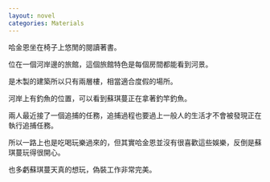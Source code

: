 ```yaml
---
layout: novel
categories: Materials
---
```


哈金恩坐在椅子上悠閒的閱讀著書。  

位在一個河岸邊的旅館，這個旅館特色是每個房間都能看到河景。  

是木製的建築所以只有兩層樓，相當適合度假的場所。  

河岸上有釣魚的位置，可以看到蘇琪蔓正在拿著釣竿釣魚。  

兩人最近接了一個追捕的任務，追捕過程也要過上一般人的生活才不會被發現正在執行追捕任務。  

所以一路上也是吃喝玩樂過來的，但其實哈金恩並沒有很喜歡這些娛樂，反倒是蘇琪蔓玩得很開心。  

也多虧蘇琪蔓天真的想玩，偽裝工作非常完美。

